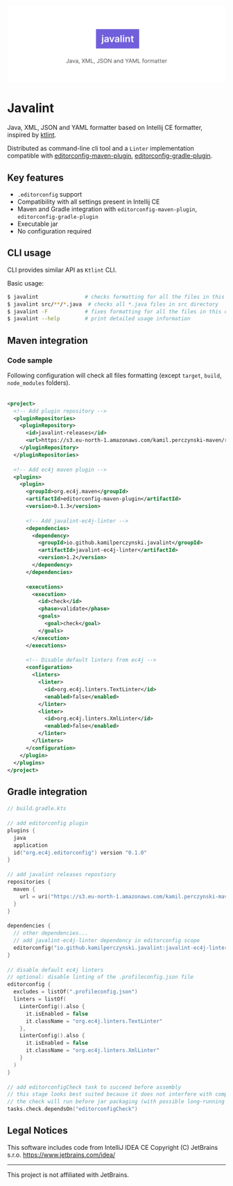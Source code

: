 ![Banner](docs/banner.svg)

# Javalint

Java, XML, JSON and YAML formatter based on Intellij CE formatter,
inspired by [ktlint](https://github.com/pinterest/ktlint).

Distributed as command-line cli tool and a `Linter` implementation compatible with
[editorconfig-maven-plugin](https://github.com/ec4j/editorconfig-maven-plugin),
[editorconfig-gradle-plugin](https://github.com/ec4j/editorconfig-gradle-plugin).

## Key features

* `.editorconfig` support
* Compatibility with all settings present in Intellij CE
* Maven and Gradle integration with `editorconfig-maven-plugin`, `editorconfig-gradle-plugin`
* Executable jar
* No configuration required

## CLI usage

CLI provides similar API as `Ktlint` CLI.

Basic usage:

```bash
$ javalint               # checks formatting for all the files in this directory
$ javalint src/**/*.java  # checks all *.java files in src directory
$ javalint -F            # fixes formatting for all the files in this directory
$ javalint --help        # print detailed usage information
```

## Maven integration

### Code sample

Following configuration will check all files formatting
(except `target`, `build`, `node_modules` folders).

```xml

<project>
  <!-- Add plugin repository -->
  <pluginRepositories>
    <pluginRepository>
      <id>javalint-releases</id>
      <url>https://s3.eu-north-1.amazonaws.com/kamil.perczynski-maven/release</url>
    </pluginRepository>
  </pluginRepositories>

  <!-- Add ec4j maven plugin -->
  <plugins>
    <plugin>
      <groupId>org.ec4j.maven</groupId>
      <artifactId>editorconfig-maven-plugin</artifactId>
      <version>0.1.3</version>

      <!-- Add javalint-ec4j-linter -->
      <dependencies>
        <dependency>
          <groupId>io.github.kamilperczynski.javalint</groupId>
          <artifactId>javalint-ec4j-linter</artifactId>
          <version>1.2</version>
        </dependency>
      </dependencies>

      <executions>
        <execution>
          <id>check</id>
          <phase>validate</phase>
          <goals>
            <goal>check</goal>
          </goals>
        </execution>
      </executions>

      <!-- Disable default linters from ec4j -->
      <configuration>
        <linters>
          <linter>
            <id>org.ec4j.linters.TextLinter</id>
            <enabled>false</enabled>
          </linter>
          <linter>
            <id>org.ec4j.linters.XmlLinter</id>
            <enabled>false</enabled>
          </linter>
        </linters>
      </configuration>
    </plugin>
  </plugins>
</project>
```

## Gradle integration

```kotlin
// build.gradle.kts

// add editorconfig plugin
plugins {
  java
  application
  id("org.ec4j.editorconfig") version "0.1.0"
}

// add javalint releases repostiory
repositories {
  maven {
    url = uri("https://s3.eu-north-1.amazonaws.com/kamil.perczynski-maven/release")
  }
}

dependencies {
  // other dependencies...
  // add javalint-ec4j-linter dependency in editorconfig scope
  editorconfig("io.github.kamilperczynski.javalint:javalint-ec4j-linter:1.2")
}

// disable default ec4j linters
// optional: disable linting of the .profileconfig.json file
editorconfig {
  excludes = listOf(".profileconfig.json")
  linters = listOf(
    LinterConfig().also {
      it.isEnabled = false
      it.className = "org.ec4j.linters.TextLinter"
    },
    LinterConfig().also {
      it.isEnabled = false
      it.className = "org.ec4j.linters.XmlLinter"
    }
  )
}

// add editorconfigCheck task to succeed before assembly
// this stage looks best suited because it does not interfere with compilation & tests
// the check will run before jar packaging (with possible long-running shadowing)
tasks.check.dependsOn("editorconfigCheck")
```

## Legal Notices

This software includes code from IntelliJ IDEA CE
Copyright (C) JetBrains s.r.o.
https://www.jetbrains.com/idea/

---

This project is not affiliated with JetBrains.

